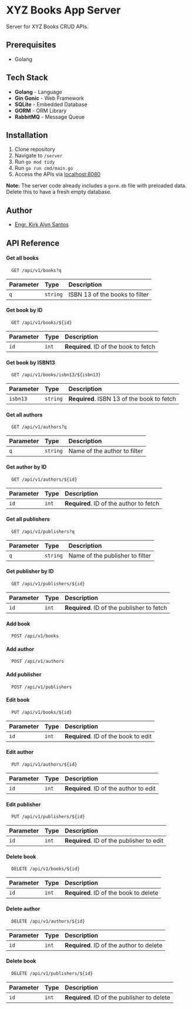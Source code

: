 
# XYZ Books App Server

Server for XYZ Books CRUD APIs.

## Prerequisites
- Golang

## Tech Stack
- **Golang** - Language
- **Gin Gonic** - Web Framework
- **SQLite** - Embedded Database
- **GORM** - ORM Library
- **RabbitMQ** - Message Queue

## Installation

1. Clone repository
2. Navigate to `/server`
3. Run `go mod tidy`
4. Run `go run cmd/main.go`
5. Access the APIs via [localhost:8080](http://localhost:8080)

**Note:** The server code already includes a `gorm.db` file with preloaded data. Delete this to have a fresh empty database.


## Author

- [Engr. Kirk Alyn Santos](https://github.com/kirkalyn13)

## API Reference

#### Get all books

```http
  GET /api/v1/books?q
```

| Parameter | Type     | Description                |
| :-------- | :------- | :------------------------- |
| `q` | `string` | ISBN 13 of the books to filter |

#### Get book by ID

```http
  GET /api/v1/books/${id}
```

| Parameter | Type     | Description                       |
| :-------- | :------- | :-------------------------------- |
| `id`      | `int` | **Required**. ID of the book to fetch |

#### Get book by ISBN13

```http
  GET /api/v1/books/isbn13/${isbn13}
```

| Parameter | Type     | Description                       |
| :-------- | :------- | :-------------------------------- |
| `isbn13`      | `string` | **Required**. ISBN 13 of the book to fetch |

#### Get all authors

```http
  GET /api/v1/authors?q
```

| Parameter | Type     | Description                       |
| :-------- | :------- | :-------------------------------- |
| `q`      | `string` | Name of the author to filter |

#### Get author by ID

```http
  GET /api/v1/authors/${id}
```

| Parameter | Type     | Description                       |
| :-------- | :------- | :-------------------------------- |
| `id`      | `int` | **Required**. ID of the author to fetch |

#### Get all publishers

```http
  GET /api/v1/publishers?q
```

| Parameter | Type     | Description                       |
| :-------- | :------- | :-------------------------------- |
| `q`      | `string` | Name of the publisher to filter |

#### Get publisher by ID

```http
  GET /api/v1/publishers/${id}
```

| Parameter | Type     | Description                       |
| :-------- | :------- | :-------------------------------- |
| `id`      | `int` | **Required**. ID of the publisher to fetch |

#### Add book

```http
  POST /api/v1/books
```

#### Add author

```http
  POST /api/v1/authors
```

#### Add publisher

```http
  POST /api/v1/publishers
```

#### Edit book

```http
  PUT /api/v1/books/${id}
```

| Parameter | Type     | Description                       |
| :-------- | :------- | :-------------------------------- |
| `id`      | `int` | **Required**. ID of the book to edit |


#### Edit author

```http
  PUT /api/v1/authors/${id}
```

| Parameter | Type     | Description                       |
| :-------- | :------- | :-------------------------------- |
| `id`      | `int` | **Required**. ID of the author to edit |

#### Edit publisher

```http
  PUT /api/v1/publishers/${id}
```

| Parameter | Type     | Description                       |
| :-------- | :------- | :-------------------------------- |
| `id`      | `int` | **Required**. ID of the publisher to edit |

#### Delete book

```http
  DELETE /api/v1/books/${id}
```

| Parameter | Type     | Description                       |
| :-------- | :------- | :-------------------------------- |
| `id`      | `int` | **Required**. ID of the book to delete |

#### Delete author

```http
  DELETE /api/v1/authors/${id}
```

| Parameter | Type     | Description                       |
| :-------- | :------- | :-------------------------------- |
| `id`      | `int` | **Required**. ID of the author to delete |

#### Delete book

```http
  DELETE /api/v1/publishers/${id}
```

| Parameter | Type     | Description                       |
| :-------- | :------- | :-------------------------------- |
| `id`      | `int` | **Required**. ID of the publisher to delete |
